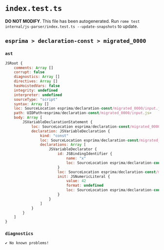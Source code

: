 # `index.test.ts`

**DO NOT MODIFY**. This file has been autogenerated. Run `rome test internal/js-parser/index.test.ts --update-snapshots` to update.

## `esprima > declaration-const > migrated_0000`

### `ast`

```javascript
JSRoot {
	comments: Array []
	corrupt: false
	diagnostics: Array []
	directives: Array []
	hasHoistedVars: false
	integrity: undefined
	interpreter: undefined
	sourceType: "script"
	syntax: Array []
	loc: SourceLocation esprima/declaration-const/migrated_0000/input.js 1:0-2:0
	path: UIDPath<esprima/declaration-const/migrated_0000/input.js>
	body: Array [
		JSVariableDeclarationStatement {
			loc: SourceLocation esprima/declaration-const/migrated_0000/input.js 1:0-1:12
			declaration: JSVariableDeclaration {
				kind: "const"
				loc: SourceLocation esprima/declaration-const/migrated_0000/input.js 1:0-1:12
				declarations: Array [
					JSVariableDeclarator {
						id: JSBindingIdentifier {
							name: "x"
							loc: SourceLocation esprima/declaration-const/migrated_0000/input.js 1:6-1:7 (x)
						}
						loc: SourceLocation esprima/declaration-const/migrated_0000/input.js 1:6-1:12
						init: JSNumericLiteral {
							value: 42
							format: undefined
							loc: SourceLocation esprima/declaration-const/migrated_0000/input.js 1:10-1:12
						}
					}
				]
			}
		}
	]
}
```

### `diagnostics`

```
✔ No known problems!

```
